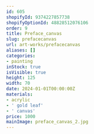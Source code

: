 ```yaml
---
id: 605
shopifyId: 9374227857738
shopifyOptionId: 48828512076106
order: 9
title: Preface_canvas
slug: prefacecanvas
url: art-works/prefacecanvas
aliases: []
categories:
- painting
inStock: true
isVisible: true
height: 125
width: 70
date: 2024-01-01T00:00:00Z
materials:
- acrylic
- ' gold leaf'
- ' canvas'
price: 1000
mainImage: preface_canvas_2.jpg
---
```

